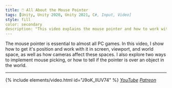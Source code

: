 ```yaml
---
title: 🖱️ All About the Mouse Pointer
tags: [Unity, Unity 2020, Unity 2021, C#, Input, Video]
style: fill
color: secondary 
description: "This video explains the mouse pointer and how to work with it in screen and world space."
---
```


The mouse pointer is essential to almost all PC games. In this video, I show how to get it's position and work with it in screen, viewport, and world space, as well as how cameras affect these spaces. I also explore two ways to implement mouse picking, or how to tell if the pointer is over an object in the world.

***

{% include elements/video.html id="J9oK_lIUV74" %}
*[YouTube](https://youtu.be/J9oK_lIUV74) [Patreon](https://www.patreon.com/posts/files-all-about-50347134)* 
